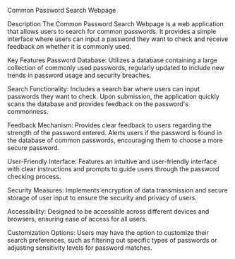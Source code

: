 Common Password Search Webpage

Description
The Common Password Search Webpage is a web application that allows users to search for common passwords. It provides a simple interface where users can input a password they want to check and receive feedback on whether it is commonly used.

Key Features
Password Database: Utilizes a database containing a large collection of commonly used passwords, regularly updated to include new trends in password usage and security breaches.

Search Functionality: Includes a search bar where users can input passwords they want to check. Upon submission, the application quickly scans the database and provides feedback on the password's commonness.

Feedback Mechanism: Provides clear feedback to users regarding the strength of the password entered. Alerts users if the password is found in the database of common passwords, encouraging them to choose a more secure password.

User-Friendly Interface: Features an intuitive and user-friendly interface with clear instructions and prompts to guide users through the password checking process.

Security Measures: Implements encryption of data transmission and secure storage of user input to ensure the security and privacy of users.

Accessibility: Designed to be accessible across different devices and browsers, ensuring ease of access for all users.

Customization Options: Users may have the option to customize their search preferences, such as filtering out specific types of passwords or adjusting sensitivity levels for password matches.
